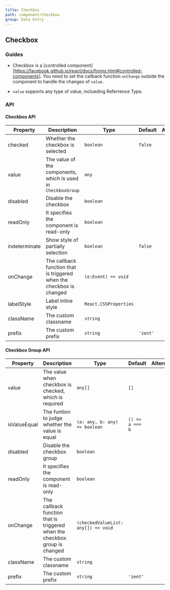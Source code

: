 ```yaml
---
title: Checkbox
path: component/checkbox
group: Data Entry
---
```


## Checkbox

### Guides

- Checkbox is a [controlled component][https://facebook.github.io/react/docs/forms.html#controlled-components]. You need to set the callback function `onChange` outside the component to handle the changes of `value`.

- `value` supports any type of value, inclueding Referrence Type.

### API

#### Checkbox API

| Property      | Description                                                          | Type                  | Default  | Alternative |
| ------------- | -------------------------------------------------------------------- | --------------------- | -------- | ----------- |
| checked       | Whether the checkbox is selected                                     | `boolean`             | `false`  |
| value         | The value of the components, which is used in `CheckboxGroup`        | `any`                 |          |
| disabled      | Disable the checkbox                                                 | `boolean`             |          |
| readOnly      | It specifies the component is read-only                              | `boolean`             |          |
| indeterminate | Show style of partially selection                                    | `boolean`             | `false`  |
| onChange      | The callback function that is triggered when the checkbox is changed | `(e:Event) => void`   |          |
| labelStyle    | Label inline style                                                   | `React.CSSProperties` |          |
| className     | The custom classname                                                 | `string`              |          |
| prefix        | The custom prefix                                                    | `string`              | `'zent'` |

#### Checkbox Group API

| Property     | Description                                                                | Type                                | Default         | Alternative |
| ------------ | -------------------------------------------------------------------------- | ----------------------------------- | --------------- | ----------- |
| value        | The value when checkbox is checked, which is required                      | `any[]`                             | `[]`            |
| isValueEqual | The funtion to judge whether the value is equal                            | `(a: any, b: any) => boolean`       | `() => a === b` |
| disabled     | Disable the checkbox group                                                 | `boolean`                           |                 |
| readOnly     | It specifies the component is read-only                                    | `boolean`                           |                 |
| onChange     | The callback function that is triggered when the checkbox group is changed | `(checkedValueList: any[]) => void` |                 |
| className    | The custom classname                                                       | `string`                            |                 |
| prefix       | The custom prefix                                                          | `string`                            | `'zent'`        |

[controlled-components]: https://facebook.github.io/react/docs/forms.html#controlled-components
